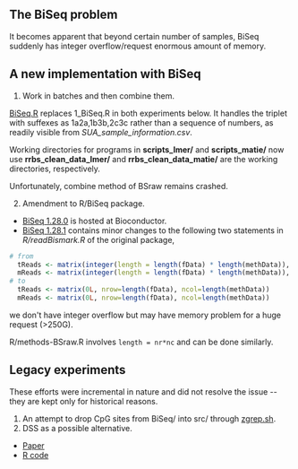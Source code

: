 ## The BiSeq problem

It becomes apparent that beyond certain number of samples, BiSeq suddenly has integer overflow/request enormous amount of memory.

## A new implementation with BiSeq

1. Work in batches and then combine them.

[BiSeq.R](BiSeq.R) replaces 1_BiSeq.R in both experiments below. It handles the triplet with suffexes as 1a2a,1b3b,2c3c rather than a sequence of numbers, as readily visible from *SUA_sample_information.csv*.

Working directories for programs in **scripts_lmer/** and **scripts_matie/** now use **rrbs_clean_data_lmer/** and **rrbs_clean_data_matie/** are the working directories, respectively.

Unfortunately, combine method of BSraw remains crashed.

2. Amendment to R/BiSeq package.

* [BiSeq 1.28.0](https://www.bioconductor.org/packages/release/bioc/src/contrib/BiSeq_1.28.0.tar.gz) is hosted at Bioconductor.
* [BiSeq 1.28.1](BiSeq_1.28.1.tar.gz) contains minor changes to the following two statements in *R/readBismark.R* of the original package,
```r
# from
  tReads <- matrix(integer(length = length(fData) * length(methData)), nrow=length(fData))
  mReads <- matrix(integer(length = length(fData) * length(methData)), nrow=length(fData))
# to
  tReads <- matrix(0L, nrow=length(fData), ncol=length(methData))
  mReads <- matrix(0L, nrow=length(fData), ncol=length(methData))
```
we don't have integer overflow but may have memory problem for a huge request (>250G).

R/methods-BSraw.R involves `length = nr*nc` and can be done similarly.

## Legacy experiments

These efforts were incremental in nature and did not resolve the issue -- they are kept only for historical reasons.

1. An attempt to drop CpG sites from BiSeq/ into src/ through [zgrep.sh](zgrep.sh).
2. DSS as a possible alternative.

* [Paper](https://doi.org/10.1007/s40484-019-0183-8)
* [R code](https://static-content.springer.com/esm/art%3A10.1007%2Fs40484-019-0183-8/MediaObjects/40484_2019_183_MOESM2_ESM.zip)
